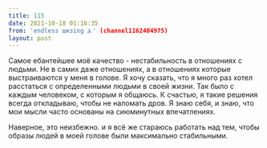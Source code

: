 ```yaml
---
title: 115
date: 2021-10-18 01:16:35
from: 'endless шизing ⍼' (channel1162404975)
layout: post
---
```


Самое ебантейшее моё качество - нестабильность в отношениях с людьми. Не в самих даже отношениях, а в отношениях которые выстраиваются у меня в голове. 
Я хочу сказать, что я много раз хотел расстаться с определенными людьми в своей жизни. Так было с каждым человеком, с которым я общаюсь.
К счастью, я такие решения всегда откладываю, чтобы не наломать дров. Я знаю себя, и знаю, что мои мысли часто основаны на сиюминутных впечатлениях.

Наверное, это неизбежно. и я всё же стараюсь работать над тем, чтобы образы людей в моей голове были максимально стабильными.
